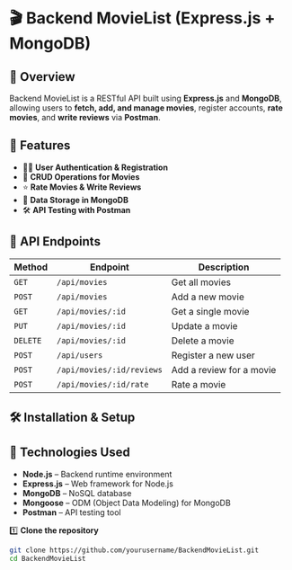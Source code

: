 # 🎬 Backend MovieList (Express.js + MongoDB)

## 📖 Overview
Backend MovieList is a RESTful API built using **Express.js** and **MongoDB**, allowing users to **fetch, add, and manage movies**, register accounts, **rate movies**, and **write reviews** via **Postman**.

## 🚀 Features
- 🧑‍💻 **User Authentication & Registration**
- 🎥 **CRUD Operations for Movies**
- ⭐ **Rate Movies & Write Reviews**
- 📁 **Data Storage in MongoDB**
- 🛠️ **API Testing with Postman**

## 🔗 API Endpoints

| **Method** | **Endpoint**                | **Description**           |
|-----------|----------------------------|---------------------------|
| `GET`     | `/api/movies`              | Get all movies            |
| `POST`    | `/api/movies`              | Add a new movie           |
| `GET`     | `/api/movies/:id`          | Get a single movie        |
| `PUT`     | `/api/movies/:id`          | Update a movie            |
| `DELETE`  | `/api/movies/:id`          | Delete a movie            |
| `POST`    | `/api/users`               | Register a new user       |
| `POST`    | `/api/movies/:id/reviews`  | Add a review for a movie  |
| `POST`    | `/api/movies/:id/rate`     | Rate a movie              |

## 🛠 Installation & Setup

## 🔧 Technologies Used

- **Node.js** – Backend runtime environment  
- **Express.js** – Web framework for Node.js  
- **MongoDB** – NoSQL database  
- **Mongoose** – ODM (Object Data Modeling) for MongoDB  
- **Postman** – API testing tool  

1️⃣ **Clone the repository**  
```sh
git clone https://github.com/yourusername/BackendMovieList.git
cd BackendMovieList
